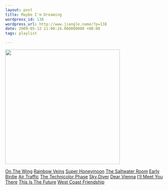 ```yaml
---
layout: post
title: Maybe I'm Dreaming
wordpress_id: 138
wordpress_url: http://www.jiangle.name/?p=138
date: 2009-05-12 11:00:24.000000000 +08:00
tags: playlist

---
```

<img alt="" src="http://otho.douban.com/lpic/s3212404.jpg" title="Maybe Im Dreaming" class="aligncenter" width="363" height="363" />


<a href="http://perchmusic.com/Perchmusic/aug08/01%20On%20The%20Wing.mp3">On The Wing</a>
<a href="http://cdn1-99.projectplaylist.com/e1/static10/mp3rss/audio/322467.mp3">Rainbow Veins</a>
<a href="http://cdn1-26.projectplaylist.com/e1/static10/349/2466175.mp3">Super Honeymoon</a>
<a href="http://vfile.home.news.cn/music/public/vd2/200810/14/db/MUfs022008101416031450db1683.mp3">The Saltwater Room</a>
<a href="http://cdn1-74.projectplaylist.com/e1/static9/mp3_new/2571525.mp3">Early Birdie</a>
<a href="http://bbs.cri.cn/attachment/Mon_0804/546_209496_7ac46dcf8bae8c4.wma">Air Traffic</a>
<a href="http://vfile.home.news.cn/music/public/vd2/200902/22/e6/MUfs022009022205243452e60958.mp3">The Technicolor Phase</a>
<a href="http://cdn1-99.projectplaylist.com/e1/static9/mp3_new/2571540.mp3">Sky Diver</a>
<a href="http://vfile.home.news.cn/music/public/vd2/200902/22/dc/MUfs022009022205112252dccd4e.mp3">Dear Vienna</a>
<a href="http://cdn1-44.projectplaylist.com/e1/static10/349/2356526.mp3">I'll Meet You There</a>
<a href="http://cdn1-58.projectplaylist.com/e1/files/cdn7/mp3_new/2586747.mp3">This Is The Future</a>
<a href="http://vfile.home.news.cn/music/public/vd2/200902/22/c1/MUfs022009022205271150c14383.mp3">West Coast Friendship</a>
